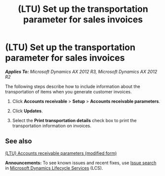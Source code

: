 ﻿---
title: (LTU) Set up the transportation parameter for sales invoices
TOCTitle: (LTU) Set up the transportation parameter for sales invoices
ms:assetid: 8338b618-83f9-4565-b94a-aeb8a9392323
ms:mtpsurl: https://technet.microsoft.com/en-us/library/JJ665132(v=AX.60)
ms:contentKeyID: 49386713
ms.date: 04/18/2014
mtps_version: v=AX.60
---

# (LTU) Set up the transportation parameter for sales invoices 


_**Applies To:** Microsoft Dynamics AX 2012 R3, Microsoft Dynamics AX 2012 R2_

The following steps describe how to include information about the transportation of items when you generate customer invoices.

1.  Click **Accounts receivable** \> **Setup** \> **Accounts receivable parameters**.

2.  Click **Updates**.

3.  Select the **Print transportation details** check box to print the transportation information on invoices.

## See also

[(LTU) Accounts receivable parameters (modified form)](https://technet.microsoft.com/en-us/library/jj665084\(v=ax.60\))

  
**Announcements:** To see known issues and recent fixes, use [Issue search](http://go.microsoft.com/fwlink/?linkid=389258) in [Microsoft Dynamics Lifecycle Services](http://go.microsoft.com/fwlink/?linkid=306505) (LCS).

